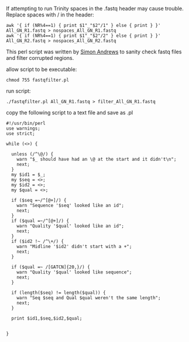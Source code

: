 If attempting to run Trinity spaces in the .fastq header may cause trouble. Replace spaces with / in the header:
```
awk '{ if (NR%4==1) { print $1"_"$2"/1" } else { print } }' All_GN_R1.fastq > nospaces_All_GN_R1.fastq
awk '{ if (NR%4==1) { print $1"_"$2"/2" } else { print } }' All_GN_R2.fastq > nospaces_All_GN_R2.fastq
```

This perl script was written by [Simon Andrews](https://github.com/s-andrews) to sanity check fastq files and filter corrupted regions.

allow script to be executable:
``` 
chmod 755 fastqfilter.pl
```
run script:
```
./fastqfilter.pl All_GN_R1.fastq > filter_All_GN_R1.fastq

```
copy the following script to a text file and save as .pl
```
#!/usr/bin/perl
use warnings;
use strict;

while (<>) {

  unless (/^\@/) {
    warn "$_ should have had an \@ at the start and it didn't\n";
    next;
  }
  my $id1 = $_;
  my $seq = <>;
  my $id2 = <>;
  my $qual = <>;

  if ($seq =~/^[@+]/) {
    warn "Sequence '$seq' looked like an id";
    next;
  }
  if ($qual =~/^[@+]/) {
    warn "Quality '$qual' looked like an id";
    next;
  }
  if ($id2 !~ /^\+/) {
    warn "Midline '$id2' didn't start with a +";
    next;
  }

  if ($qual =~ /[GATCN]{20,}/) {
    warn "Quality '$qual' looked like sequence";
    next;
  }

  if (length($seq) != length($qual)) {
    warn "Seq $seq and Qual $qual weren't the same length";
    next;
  }

  print $id1,$seq,$id2,$qual;


}
```
